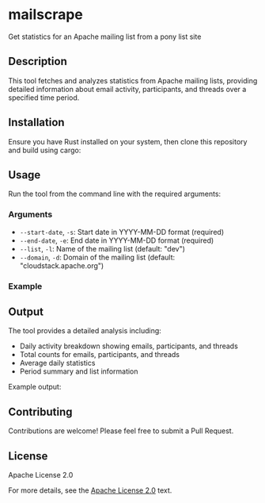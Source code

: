 # mailscrape
Get statistics for an Apache mailing list from a pony list site

## Description
This tool fetches and analyzes statistics from Apache mailing lists, providing detailed information about email activity, participants, and threads over a specified time period.

## Installation
Ensure you have Rust installed on your system, then clone this repository and build using cargo:

## Usage
Run the tool from the command line with the required arguments:

### Arguments
- `--start-date`, `-s`: Start date in YYYY-MM-DD format (required)
- `--end-date`, `-e`: End date in YYYY-MM-DD format (required)
- `--list`, `-l`: Name of the mailing list (default: "dev")
- `--domain`, `-d`: Domain of the mailing list (default: "cloudstack.apache.org")

### Example


## Output
The tool provides a detailed analysis including:
- Daily activity breakdown showing emails, participants, and threads
- Total counts for emails, participants, and threads
- Average daily statistics
- Period summary and list information

Example output:

## Contributing
Contributions are welcome! Please feel free to submit a Pull Request.

## License
Apache License 2.0

For more details, see the [Apache License 2.0](https://www.apache.org/licenses/LICENSE-2.0) text.

